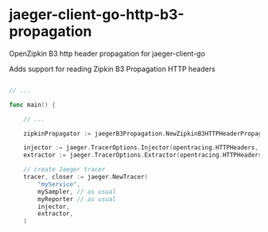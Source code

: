 # jaeger-client-go-http-b3-propagation
OpenZipkin B3 http header propagation for jaeger-client-go

Adds support for reading Zipkin B3 Propagation HTTP headers

```go

// ...

func main() {

	// ...

	zipkinPropagator := jaegerB3Propagation.NewZipkinB3HTTPHeaderPropagator()

	injector := jaeger.TracerOptions.Injector(opentracing.HTTPHeaders, zipkinPropagator)
	extractor := jaeger.TracerOptions.Extractor(opentracing.HTTPHeaders, zipkinPropagator)

	// create Jaeger tracer
	tracer, closer := jaeger.NewTracer(
		"myService",
		mySampler, // as usual
		myReporter // as usual
		injector,
		extractor,
	)
```
